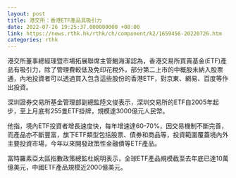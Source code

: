 ```yaml
---
layout: post
title: 港交所：香港ETF產品具吸引力
date: 2022-07-26 19:25:37.000000000 +08:00
link: https://news.rthk.hk/rthk/ch/component/k2/1659456-20220726.htm
categories: rthk
---
```


港交所董事總經理暨市場拓展聯席主管鮑海潔認為，香港交易所買賣基金(ETF)產品有吸引力，除了管理費較低及免印花稅外，部分第二上市的中概股未納入股票通，內地投資者可以透過買入包含這些股份的香港ETF，對京東、網易、百度等作出投資。

深圳證券交易所基金管理部副總監陸文俊表示，深圳交易所的ETF自2005年起步，至上月底有255隻ETF掛牌，規模達3000億元人民幣。

他指，境內ETF投資者增長速度快，每年增速達60-70%，因交易機制不斷完善，而產品亦不斷豐富，旗下ETF類型包括股票、債券和商品等，投資範圍覆蓋境內外主要投資市場，今年以來開發政策性金融債等ETF產品。

富時羅素亞太區指數政策總監杜婉明表示，全球ETF產品規模截至去年底已達10萬億美元，中國ETF產品規模近2000億美元。

